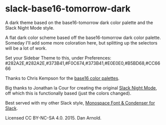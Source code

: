# slack-base16-tomorrow-dark
A dark theme based on the base16-tomorrow dark color palette and the Slack Night Mode style.

A flat dark color scheme based off the base16-tomorrow dark color palette. Someday I'll add some more coloration here, but splitting up the selectors will be a lot of work.

Set your Sidebar Theme to this, under Preferences:
#282A2E,#282A2E,#373B41,#F0C674,#373B41,#E0E0E0,#B5BD68,#CC6666

Thanks to Chris Kempson for the [base16 color palettes](http://chriskempson.github.io/base16/).

Big thanks to Jonathan la Cour for creating the original [Slack Night Mode](https://userstyles.org/styles/101971/slack-night-mode), off which this is functionally based (just the colors changed).

Best served with my other Slack style, [Monospace Font & Condenser for
Slack](https://userstyles.org/styles/108061/monospace-font-condenser-for-slack).

Licensed CC BY-NC-SA 4.0. 2015. Dan Arnold.
